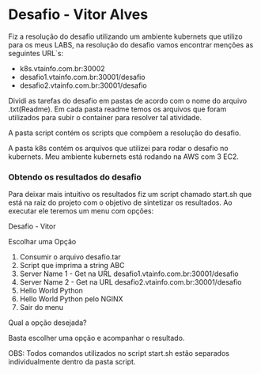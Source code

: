 # Desafio - Vitor Alves

Fiz a resolução do desafio utilizando um ambiente kubernets que utilizo para os meus LABS, na resolução do desafio vamos encontrar menções as seguintes URL`s:

- k8s.vtainfo.com.br:30002
- desafio1.vtainfo.com.br:30001/desafio
- desafio2.vtainfo.com.br:30001/desafio

Dividi as tarefas do desafio em pastas de acordo com o nome do arquivo .txt(Readme). Em cada pasta readme temos os arquivos que foram utilizados para subir o container para resolver tal atividade.

A pasta script contém os scripts que compõem a resolução do desafio.

A pasta k8s contém os arquivos que utilizei para rodar o desafio no kubernets. Meu ambiente kubernets está rodando na AWS com 3 EC2.



### Obtendo os resultados do desafio

Para deixar mais intuitivo os resultados fiz um script chamado start.sh que está na raiz do projeto com o objetivo de sintetizar os resultados. Ao executar ele teremos um menu com opções:

Desafio - Vitor

Escolhar uma Opção

1. Consumir o arquivo desafio.tar
2. Script que imprima a string ABC
3. Server Name 1 - Get na URL desafio1.vtainfo.com.br:30001/desafio
4. Server Name 2 - Get na URL desafio2.vtainfo.com.br:30001/desafio
5. Hello World Python
6. Hello World Python pelo NGINX
7. Sair do menu

Qual a opção desejada?


Basta escolher uma opção e acompanhar o resultado.

OBS: Todos comandos utilizados no script start.sh estão separados individualmente dentro da pasta script.
